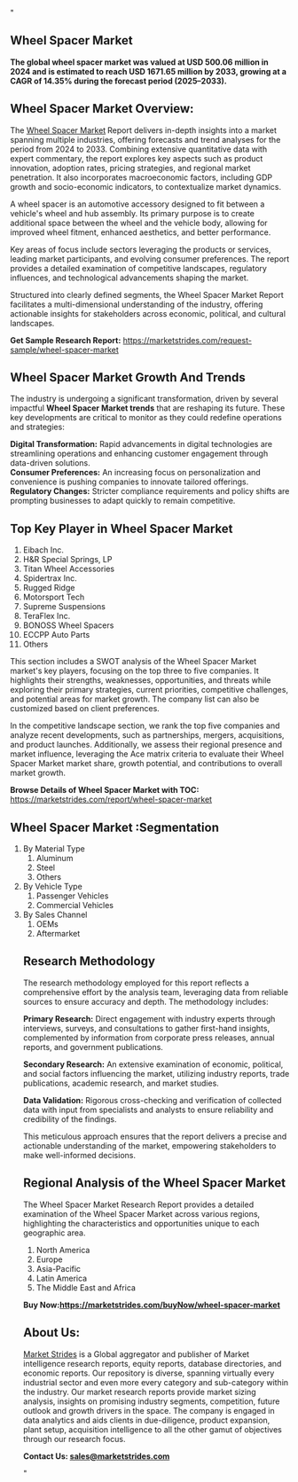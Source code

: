 "<h2>Wheel Spacer Market</h2>
<p><strong>The global wheel spacer market was valued at USD 500.06 million in 2024 and is estimated to reach USD 1671.65 million by 2033, growing at a CAGR of 14.35% during the forecast period (2025–2033).</strong></p>
<h2>Wheel Spacer Market Overview:</h2>
<p>The <a href=https://marketstrides.com/report/wheel-spacer-market>Wheel Spacer Market</a><strong> </strong>Report delivers in-depth insights into a market spanning multiple industries, offering forecasts and trend analyses for the period from 2024 to 2033. Combining extensive quantitative data with expert commentary, the report explores key aspects such as product innovation, adoption rates, pricing strategies, and regional market penetration. It also incorporates macroeconomic factors, including GDP growth and socio-economic indicators, to contextualize market dynamics.</p>
<p>A wheel spacer is an automotive accessory designed to fit between a vehicle's wheel and hub assembly. Its primary purpose is to create additional space between the wheel and the vehicle body, allowing for improved wheel fitment, enhanced aesthetics, and better performance.</p>
<p>Key areas of focus include sectors leveraging the products or services, leading market participants, and evolving consumer preferences. The report provides a detailed examination of competitive landscapes, regulatory influences, and technological advancements shaping the market.</p>
<p>Structured into clearly defined segments, the Wheel Spacer Market Report facilitates a multi-dimensional understanding of the industry, offering actionable insights for stakeholders across economic, political, and cultural landscapes.</p>
<p><strong>Get Sample Research Report:</strong> <a href=https://marketstrides.com/request-sample/wheel-spacer-market>https://marketstrides.com/request-sample/wheel-spacer-market</a></p>
<h2>Wheel Spacer Market Growth And Trends</h2>
<p>The industry is undergoing a significant transformation, driven by several impactful <strong>Wheel Spacer Market trends</strong> that are reshaping its future. These key developments are critical to monitor as they could redefine operations and strategies:</p>
<p><strong>Digital Transformation:</strong> Rapid advancements in digital technologies are streamlining operations and enhancing customer engagement through data-driven solutions.<br /><strong>Consumer Preferences:</strong> An increasing focus on personalization and convenience is pushing companies to innovate tailored offerings.<br /><strong>Regulatory Changes:</strong> Stricter compliance requirements and policy shifts are prompting businesses to adapt quickly to remain competitive.</p>
<h2>Top Key Player in Wheel Spacer Market</h2>
<p><ol>
<li>Eibach Inc.</li>
<li>H&amp;R Special Springs, LP</li>
<li>Titan Wheel Accessories</li>
<li>Spidertrax Inc.</li>
<li>Rugged Ridge</li>
<li>Motorsport Tech</li>
<li>Supreme Suspensions</li>
<li>TeraFlex Inc.</li>
<li>BONOSS Wheel Spacers</li>
<li>ECCPP Auto Parts</li>
<li>Others</li>
</ol></p>
<p>This section includes a SWOT analysis of the Wheel Spacer Market market's key players, focusing on the top three to five companies. It highlights their strengths, weaknesses, opportunities, and threats while exploring their primary strategies, current priorities, competitive challenges, and potential areas for market growth. The company list can also be customized based on client preferences.</p>
<p>In the competitive landscape section, we rank the top five companies and analyze recent developments, such as partnerships, mergers, acquisitions, and product launches. Additionally, we assess their regional presence and market influence, leveraging the Ace matrix criteria to evaluate their Wheel Spacer Market market share, growth potential, and contributions to overall market growth.</p>
<p><strong>Browse Details of Wheel Spacer Market with TOC:</strong> <a href=https://marketstrides.com/report/wheel-spacer-market>https://marketstrides.com/report/wheel-spacer-market</a></p>
<h2>Wheel Spacer Market :Segmentation</h2>
<p><ol>
<li>By Material Type
<ol>
<li>Aluminum</li>
<li>Steel</li>
<li>Others</li>
</ol>
</li>
<li>By Vehicle Type
<ol>
<li>Passenger Vehicles</li>
<li>Commercial Vehicles</li>
</ol>
</li>
<li>By Sales Channel
<ol>
<li>OEMs</li>
<li>Aftermarket</li>
</ol></p>
<h2>Research Methodology</h2>
<p>The research methodology employed for this report reflects a comprehensive effort by the analysis team, leveraging data from reliable sources to ensure accuracy and depth. The methodology includes:</p>
<p><strong>Primary Research:</strong> Direct engagement with industry experts through interviews, surveys, and consultations to gather first-hand insights, complemented by information from corporate press releases, annual reports, and government publications.</p>
<p><strong>Secondary Research:</strong> An extensive examination of economic, political, and social factors influencing the market, utilizing industry reports, trade publications, academic research, and market studies.</p>
<p><strong>Data Validation:</strong> Rigorous cross-checking and verification of collected data with input from specialists and analysts to ensure reliability and credibility of the findings.</p>
<p>This meticulous approach ensures that the report delivers a precise and actionable understanding of the market, empowering stakeholders to make well-informed decisions.</p>
<h2>Regional Analysis of the Wheel Spacer Market</h2>
<p>The Wheel Spacer Market Research Report provides a detailed examination of the Wheel Spacer Market across various regions, highlighting the characteristics and opportunities unique to each geographic area.</p>
<p><ol>
<li>North America</li>
<li>Europe</li>
<li>Asia-Pacific</li>
<li>Latin America</li>
<li>The Middle East and Africa</li>
</ol></p>
<p><strong>Buy Now:<a href=https://marketstrides.com/buyNow/wheel-spacer-market?price=single_price>https://marketstrides.com/buyNow/wheel-spacer-market</a></strong></p>
<h2>About Us:</h2>
<p><a href=https://marketstrides.com/>Market Strides</a> is a Global aggregator and publisher of Market intelligence research reports, equity reports, database directories, and economic reports. Our repository is diverse, spanning virtually every industrial sector and even more every category and sub-category within the industry. Our market research reports provide market sizing analysis, insights on promising industry segments, competition, future outlook and growth drivers in the space. The company is engaged in data analytics and aids clients in due-diligence, product expansion, plant setup, acquisition intelligence to all the other gamut of objectives through our research focus.</p>
<p><strong>Contact Us: <a href=mailto:sales@marketstrides.com>sales@marketstrides.com</a></strong></p>"
